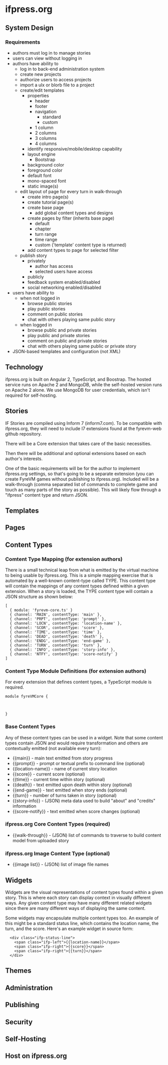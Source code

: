 # ifpress.org

## System Design

### Requirements

 * authors must log in to manage stories
 * users can view without logging in
 * authors have ability to
   * log in to back-end administration system
   * create new projects
   * authorize users to access projects
   * import a ulx or blorb file to a project
   * create/edit templates
     * properties
       * header
       * footer
       * navigation
         * standard
         * custom
       * 1 column
       * 2 columns
       * 3 columns
       * 4 columns
     * identify responsive/mobile/desktop capability
     * layout engine
       * Bootstrap
     * background color
     * foreground color
     * default font
     * mono-spaced font
     * static image(s)
   * edit layout of page for every turn in walk-through
     * create intro page(s)
     * create tutorial page(s)
     * create base page
       * add global content types and designs
     * create pages by filter (inherits base page)
       * default
       * chapter
       * turn range
       * time range
       * custom ('template' content type is returned)
     * add content types to page for selected filter
   * publish story
     * privately
       * author has access
       * selected users have access
     * publicly
     * feedback system enabled/disabled
     * social networking enabled/disabled
 * users have ability to
   * when not logged in
     * browse public stories
     * play public stories
     * comment on public stories
     * chat with others playing same public story
   * when logged in
     * browse public and private stories
     * play public and private stories
     * comment on public and private stories
     * chat with others playing same public or private story
 * JSON-based templates and configuration (not XML)

## Technology

ifpress.org is built on Angular 2, TypeScript, and Boostrap. The hosted service runs on Apache 2 and MongoDB, while the self-hosted version runs on Apache 2 alone. We use MongoDB for user credentials, which isn't required for self-hosting.

## Stories

IF Stories are compiled using Inform 7 (inform7.com). To be compatible with ifpress.org, they will need to include I7 extensions found at the fyrevm-web github repository.

There will be a Core extension that takes care of the basic necessities.

Then there will be additional and optional extensions based on each author's interests.

One of the basic requirements will be for the author to implement ifpress.org settings, so that's going to be a separate extension (you can create FyreVM games without publishing to ifpress.org). Included will be a walk-through (comma separated list of commands to complete game and touch as many parts of the story as possible). This will likely flow through a "ifpress" content type and return JSON.

## Templates
## Pages
## Content Types

### Comtent Type Mapping (for extension authors)

There is a small technical leap from what is emitted by the virtual machine to being usable by ifpress.org. This is a simple mapping exercise that is automated by a well-known content-type called TYPE. This content type will contain the mappings of any content types defined within a given extension. When a story is loaded, the TYPE content type will contain a JSON structure as shown below:

```
[
  { module: 'fyrevm-core.ts' }
  { channel: 'MAIN', contentType: 'main' },
  { channel: 'PRPT', contentType: 'prompt' },
  { channel: 'LOCN', contentType: 'location-name' },
  { channel: 'SCOR', contentType: 'score' },
  { channel: 'TIME', contentType: 'time' },
  { channel: 'DEAD', contentType: 'death' },
  { channel: 'ENDG', contentType: 'end-game' },
  { channel: 'TURN', contentType: 'turn' },
  { channel: 'INFO', contentType: 'story-info' },
  { channel: 'NTFY', contentType: 'score-notify' }
]
```

### Content Type Module Definitions (for extension authors)

For every extension that defines content types, a TypeScript module is required.

```
module fyreVMCore {



}
```
### Base Content Types

Any of these content types can be used in a widget. Note that some content types contain JSON and would require transformation and others are contextually emitted (not available every turn):

 - {{main}} - main text emitted from story progress
 - {{prompt}} - prompt or textual prefix to command line (optional)
 - {{location-name}} - name of current story location
 - {{score}} - current score (optional)
 - {{time}} - current time within story (optional)
 - {{death}} - text emitted upon death within story (optional)
 - {{end-game}} - text emitted when story ends (optional)
 - {{turn}} - number of turns taken in story (optional)
 - {{story-info}} - (JSON) meta data used to build "about" and "credits" information
 - {{score-notify}} - text emitted when score changes (optional)

### ifpress.org Core Content Types (required)

 - {{walk-through}} - (JSON) list of commands to traverse to build content model from uploaded story

### ifpress.org Image Content Type (optional)

 - {{image list}} - (JSON) list of image file names

## Widgets

Widgets are the visual representations of content types found within a given story. This is where each story can display context in visually different ways. Any given content type may have many different related widgets since there are many different ways of displaying the same content.

Some widgets may encapsulate multiple content types too. An example of this might be a standard status line, which contains the location name, the turn, and the score. Here's an example widget in source form:

```
  <div class="ifp-status-line">
    <span class="ifp-left">{{location-name}}</span>
    <span class="ifp-right">{{score}}</span>
    <span class="ifp-right">{{turn}}</span>
  </div>
```

## Themes
## Administration
## Publishing
## Security
## Self-Hosting
## Host on ifpress.org


